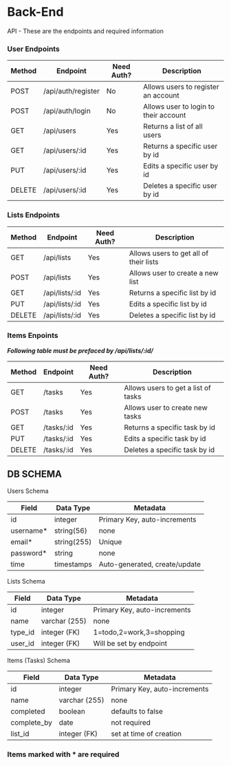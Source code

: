 # Back-End


API - These are the endpoints and required information

### User Endpoints 

| Method | Endpoint           | Need Auth? | Description                            |
| ------ | ------------------ | ---------- | -------------------------------------- |
| POST   | /api/auth/register | No         | Allows users to register an account    |
| POST   | /api/auth/login    | No         | Allows user to login to their account  |
| GET    | /api/users         | Yes        | Returns a list of all users            |
| GET    | /api/users/:id     | Yes        | Returns a specific user by id          |
| PUT    | /api/users/:id     | Yes        | Edits a specific user by id            |
| DELETE | /api/users/:id     | Yes        | Deletes a specific user by id          |


### Lists Endpoints


| Method | Endpoint           | Need Auth? | Description                            |
| ------ | ------------------ | ---------- | -------------------------------------- |
| GET    | /api/lists         | Yes        | Allows users to get all of their lists |
| POST   | /api/lists         | Yes        | Allows user to create a new list       |
| GET    | /api/lists/:id     | Yes        | Returns a specific list by id          |
| PUT    | /api/lists/:id     | Yes        | Edits a specific list by id            |
| DELETE | /api/lists/:id     | Yes        | Deletes a specific list by id          |

### Items Enpoints

***Following table must be prefaced by /api/lists/:id/***

| Method | Endpoint           | Need Auth? | Description                            |
| ------ | ------------------ | ---------- | -------------------------------------- |
| GET    | /tasks             | Yes        | Allows users to get a list of tasks    |
| POST   | /tasks             | Yes        | Allows user to create new tasks        |
| GET    | /tasks/:id         | Yes        | Returns a specific task by id          |
| PUT    | /tasks/:id         | Yes        | Edits a specific task by id            |
| DELETE | /tasks/:id         | Yes        | Deletes a specific task by id          |

## DB SCHEMA

Users Schema

| Field       | Data Type    | Metadata                     |
| ----------- | ------------ | ---------------------------- |
| id          | integer      | Primary Key, auto-increments |
| username*   | string(56)   | none                         |
| email*      | string(255)  | Unique                       |
| password*   | string       | none                         |
| time        | timestamps   | Auto-generated, create/update|

Lists Schema

| Field    | Data Type     | Metadata                     |
| -------- | ------------- | ---------------------------- |
| id       | integer       | Primary Key, auto-increments |
| name     | varchar (255) | none                         |
| type_id  | integer (FK)  | 1=todo,2=work,3=shopping     |
| user_id  | integer (FK)  | Will be set by endpoint      |

Items (Tasks) Schema

| Field        | Data Type     | Metadata                     |
| ------------ | ------------- | ---------------------------- |
| id           | integer       | Primary Key, auto-increments |
| name         | varchar (255) | none                         |
| completed    | boolean       | defaults to false            |
| complete_by  | date          | not required                 |
| list_id      | integer (FK)  | set at time of creation      |

### Items marked with * are required